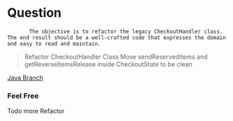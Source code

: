 # Question
           The objective is to refactor the legacy CheckoutHandler class. The end result should be a well-crafted code that expresses the domain and easy to read and maintain.

>Refactor CheckoutHandler Class
>Move sendReservedItems and getReverseItemsRelease inside CheckoutState to be clean

[Java Branch](https://github.com/kevinjam/Refactoring-Exercise-by-acerat/tree/master)
### Feel Free
Todo more Refactor